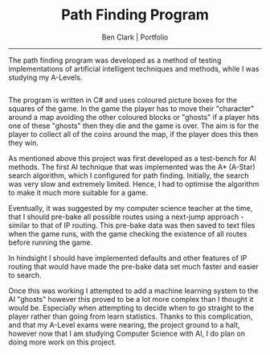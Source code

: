 <div style="text-align: center">
  <h1>Path Finding Program</h1>
  <p>Ben Clark | Portfolio</p>
</div>

---

The path finding program was developed as a method of testing implementations of artificial intelligent techniques and methods, while I was studying my A-Levels.

<img src="">

The program is written in C# and uses coloured picture boxes for the squares of the game. In the game the player has to move their "character" around a map avoiding the other coloured blocks or "ghosts" if a player hits one of these "ghosts" then they die and the game is over. The aim is for the player to collect all of the coins around the map, if the player does this then they win.

As mentioned above this project was first developed as a test-bench for AI methods. The first AI technique that was implemented was the A* (A-Star) search algorithm, which I configured for path finding. Initially, the search was very slow and extremely limited. Hence, I had to optimise the algorithm to make it much more suitable for a game. 

Eventually, it was suggested by my computer science teacher at the time, that I should pre-bake all possible routes using a next-jump approach - similar to that of IP routing. This pre-bake data was then saved to text files when the game runs, with the game checking the existence of all routes before running the game.

In hindsight I should have implemented defaults and other features of IP routing that would have made the pre-bake data set much faster and easier to search.

Once this was working I attempted to add a machine learning system to the AI "ghosts" however this proved to be a lot more complex than I thought it would be. Especially when attempting to decide when to go straight to the player rather than going from learn statistics. Thanks to this complication, and that my A-Level exams were nearing, the project ground to a halt, however now that I am studying Computer Science with AI, I do plan on doing more work on this project.